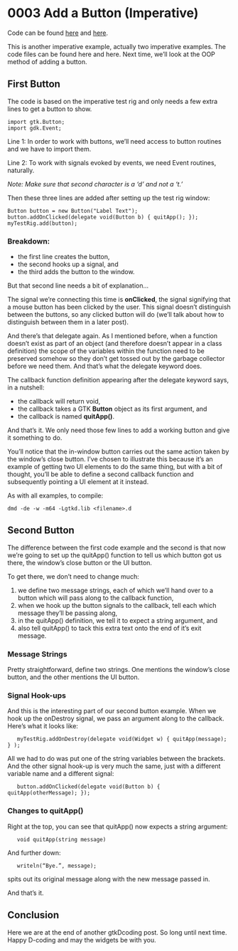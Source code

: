 # 0003 Add a Button (Imperative)

Code can be found [here](https://github.com/rontarrant/gtkDcoding/tree/master/002_button/button_002_01_imperative_noargs.d) and [here](https://github.com/rontarrant/gtkDcoding/tree/master/002_button/button_002_02_imperative_args.d).

This is another imperative example, actually two imperative examples. The code files can be found here and here. Next time, we’ll look at the OOP method of adding a button.

## First Button

The code is based on the imperative test rig and only needs a few extra lines to get a button to show.

	import gtk.Button;
	import gdk.Event;

Line 1: In order to work with buttons, we’ll need access to button routines and we have to import them.

Line 2: To work with signals evoked by events, we need Event routines, naturally.

*Note: Make sure that second character is a ‘d’ and not a ‘t.’*

Then these three lines are added after setting up the test rig window:

	Button button = new Button("Label Text");
	button.addOnClicked(delegate void(Button b) { quitApp(); });
	myTestRig.add(button);

### Breakdown:

- the first line creates the button,
- the second hooks up a signal, and
- the third adds the button to the window.

But that second line needs a bit of explanation…

The signal we’re connecting this time is **onClicked**, the signal signifying that a mouse button has been clicked by the user. This signal doesn’t distinguish between the buttons, so any clicked button will do (we’ll talk about how to distinguish between them in a later post).

And there’s that delegate again. As I mentioned before, when a function doesn’t exist as part of an object (and therefore doesn’t appear in a class definition) the scope of the variables within the function need to be preserved somehow so they don’t get tossed out by the garbage collector before we need them. And that’s what the delegate keyword does.

The callback function definition appearing after the delegate keyword says, in a nutshell:

- the callback will return void,
- the callback takes a GTK **Button** object as its first argument, and
- the callback is named **quitApp()**.

And that’s it. We only need those few lines to add a working button and give it something to do.

You’ll notice that the in-window button carries out the same action taken by the window’s close button. I’ve chosen to illustrate this because it’s an example of getting two UI elements to do the same thing, but with a bit of thought, you’ll be able to define a second callback function and subsequently pointing a UI element at it instead.

As with all examples, to compile:

	dmd -de -w -m64 -Lgtkd.lib <filename>.d

## Second Button

The difference between the first code example and the second is that now we’re going to set up the quitApp() function to tell us which button got us there, the window’s close button or the UI button.

To get there, we don’t need to change much:
1. we define two message strings, each of which we’ll hand over to a button which will pass along to the callback function,
2. when we hook up the button signals to the callback, tell each which message they’ll be passing along,
3. in the quitApp() definition, we tell it to expect a string argument, and
4. also tell quitApp() to tack this extra text onto the end of it’s exit message.

### Message Strings

Pretty straightforward, define two strings. One mentions the window’s close button, and the other mentions the UI button.

### Signal Hook-ups

And this is the interesting part of our second button example. When we hook up the onDestroy signal, we pass an argument along to the callback. Here’s what it looks like:

       myTestRig.addOnDestroy(delegate void(Widget w) { quitApp(message); } );

All we had to do was put one of the string variables between the brackets. And the other signal hook-up is very much the same, just with a different variable name and a different signal:

       button.addOnClicked(delegate void(Button b) { quitApp(otherMessage); });

### Changes to quitApp()

Right at the top, you can see that quitApp() now expects a string argument:

       void quitApp(string message)

And further down:

       writeln(“Bye.”, message);

spits out its original message along with the new message passed in.

And that’s it.

## Conclusion

Here we are at the end of another gtkDcoding post. So long until next time. Happy D-coding and may the widgets be with you.

